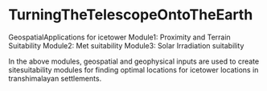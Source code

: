 # TurningTheTelescopeOntoTheEarth
GeospatialApplications for icetower
Module1: Proximity and Terrain Suitability
Module2: Met suitability
Module3: Solar Irradiation suitability

In the above modules, geospatial and geophysical inputs are used to create sitesuitability modules
for finding optimal locations for icetower locations in transhimalayan settlements.

